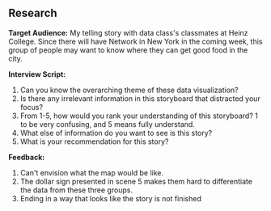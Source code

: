 


## Research 
**Target Audience:** My telling story with data class's classmates at Heinz College. Since there will have Network in New York in the coming week, this group of people may want to know where they can get good food in the city.

**Interview Script:**
1. Can you know the overarching theme of these data visualization?
2. Is there any irrelevant information in this storyboard that distracted your focus?
3. From 1-5, how would you rank your understanding of this storyboard? 1 to be very confusing, and 5 means fully understand.
4. What else of information do you want to see is this story?
5. What is your recommendation for this story?

**Feedback:**
1. Can't envision what the map would be like.
2. The dollar sign presented in scene 5 makes them hard to differentiate the data from these three groups.
3. Ending in a way that looks like the story is not finished

